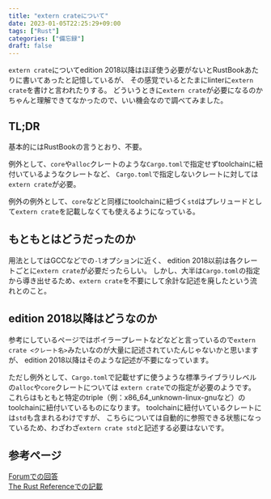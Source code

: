 ```yaml
---
title: "extern crateについて"
date: 2023-01-05T22:25:29+09:00
tags: ["Rust"]
categories: ["備忘録"]
draft: false
---
```


`extern crate`についてedition 2018以降はほぼ使う必要がないとRustBookあたりに書いてあったと記憶しているが、
その感覚でいるとたまにlinterに`extern crate`を書けと言われたりする。
どういうときに`extern crate`が必要になるのかちゃんと理解できてなかったので、いい機会なので調べてみました。

## TL;DR

基本的にはRustBookの言うとおり、不要。

例外として、`core`や`alloc`クレートのような`Cargo.toml`で指定せずtoolchainに紐付いているようなクレートなど、
`Cargo.toml`で指定しないクレートに対しては`extern crate`が必要。

例外の例外として、`core`などと同様にtoolchainに紐づく`std`はプレリュードとして`extern crate`を記載しなくても使えるようになっている。

## もともとはどうだったのか

用法としてはGCCなどでの`-l`オプションに近く、
edition 2018以前は各クレートごとに`extern crate`が必要だったらしい。
しかし、大半は`Cargo.toml`の指定から導き出せるため、`extern crate`を不要にして余計な記述を廃したという流れとのこと。

## edition 2018以降はどうなのか

参考にしているページではボイラープレートなどなどと言っているので`extern crate <クレート名>`みたいなのが大量に記述されていたんじゃないかと思いますが、
edition 2018以降はそのような記述が不要になっています。

ただし例外として、`Cargo.toml`で記載せずに使うような標準ライブラリレベルの`alloc`や`core`クレートについては
`extern crate`での指定が必要のようです。
これらはもともと特定のtriple（例：x86_64_unknown-linux-gnuなど）のtoolchainに紐付いているものになります。
toolchainに紐付いているクレートには`std`も含まれるわけですが、
こちらについては自動的に参照できる状態になっているため、わざわざ`extern crate std`と記述する必要はないです。

## 参考ページ

[Forumでの回答](https://users.rust-lang.org/t/usage-of-extern-crate/73619/8)  
[The Rust Referenceでの記載](https://doc.rust-lang.org/reference/items/extern-crates.html)